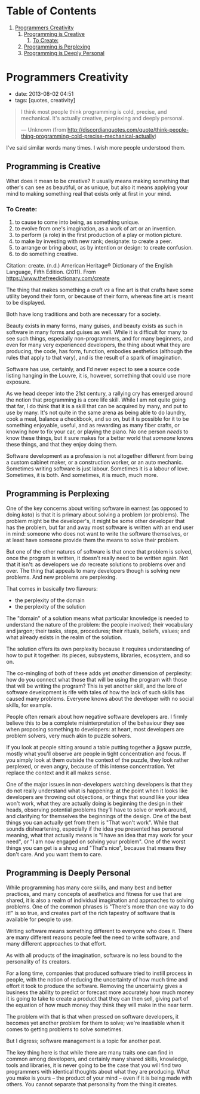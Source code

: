 
# Table of Contents

1.  [Programmers Creativity](#orga65645b)
    1.  [Programming is Creative](#orgd04fef0)
        1.  [To Create:](#org687c565)
    2.  [Programming is Perplexing](#org72c901e)
    3.  [Programming is Deeply Personal](#org313230c)


<a id="orga65645b"></a>

# Programmers Creativity

-   date: 2013-08-02 04:51
-   tags: [quotes, creativity]

> I think most people think programming is cold, precise, and mechanical. It's actually creative, perplexing and deeply personal.
> 
> &#x2014; Unknown (from <http://discordianquotes.com/quote/think-people-thing-programming-cold-precise-mechanical-actually>)

I've said similar words many times. I wish more people understood them.


<a id="orgd04fef0"></a>

## Programming is Creative

What does it mean to be creative? It usually means making something that other's can see as beautiful, or as unique, but also it means applying your mind to making something real that exists only at first in your mind.


<a id="org687c565"></a>

### To Create:

1.  to cause to come into being, as something unique.
2.  to evolve from one's imagination, as a work of art or an invention.
3.  to perform (a role) in the first production of a play or motion picture.
4.  to make by investing with new rank; designate: to create a peer.
5.  to arrange or bring about, as by intention or design: to create confusion.
6.  to do something creative.

Citation: create. (n.d.) American Heritage® Dictionary of the English Language, Fifth Edition. (2011). From <https://www.thefreedictionary.com/create>

The thing that makes something a craft *vs* a fine art is that crafts have some utility beyond their form, or because of their form, whereas fine art is meant to be displayed.

Both have long traditions and both are necessary for a society.

Beauty exists in many forms, many guises, and beauty exists as such in software in many forms and guises as well. While it is difficult for many to see such things, especially non-programmers, and for many beginners, and even for many very experienced developers, the thing about what they are producing, the code, has form, function, embodies aesthetics (although the rules that apply to that vary), and is the result of a spark of imagination.

Software has use, certainly, and I'd never expect to see a source code listing hanging in the Louvre, it is, however, something that could use more exposure.

As we head deeper into the 21st century, a rallying cry has emerged around the notion that programming is a core life skill. While I am not quite going that far, I do think that it is a skill that can be acquired by many, and put to use by many. It's not quite in the same arena as being able to do laundry, cook a meal, balance a checkbook, and so on, but it is possible for it to be something enjoyable, useful, and as rewarding as many fiber crafts, or knowing how to fix your car, or playing the piano. No one person *needs* to know these things, but it sure makes for a better world that *someone* knows these things, and that they enjoy doing them.

Software development as a profession is not altogether different from being a custom cabinet maker, or a construction worker, or an auto mechanic. Sometimes writing software is just labour. Sometimes it is a labour of love. Sometimes, it is both. And sometimes, it is much, much more.


<a id="org72c901e"></a>

## Programming is Perplexing

One of the key concerns about writing software in earnest (as opposed to doing *kata*) is that it is primary about solving a problem (or problems). The problem might be the developer's, it might be some other developer that has the problem, but far and away most software is written with an end user in mind: someone who does not want to write the software themselves, or at least have someone provide them the means to solve their problem.

But one of the other natures of software is that once that problem is solved, once the program is written, it doesn't really need to be written again. Not that it isn't: as developers we *do* recreate solutions to problems over and over. The thing that appeals to many developers though is solving new problems. And new problems are perplexing.

That comes in basically two flavours:

-   the perplexity of the domain
-   the perplexity of the solution

The "domain" of a solution means what particular knowledge is needed to understand the nature of the problem: the people involved; their vocabulary and jargon; their tasks, steps, procedures; their rituals, beliefs, values; and what already exists in the realm of the solution.

The solution offers its own perplexity because it requires understanding of how to put it together: its pieces, subsystems, libraries, ecosystem, and so on.

The co-mingling of both of these adds yet *another* dimension of perplexity: how do you connect what those that will be using the program with those that will be writing the program? This is yet another skill, and the lore of software development is rife with tales of how the lack of such skills has caused many problems. Everyone knows about the developer with no social skills, for example.

People often remark about how negative software developers are. I firmly believe this to be a complete misinterpretation of the behaviour they see when proposing something to developers: at heart, most developers are problem solvers, very much akin to puzzle solvers.

If you look at people sitting around a table putting together a jigsaw puzzle, mostly what you'll observe are people in tight concentration and focus. If you simply look at them outside the context of the puzzle, they look rather perplexed, or even angry, because of this intense concentration. Yet replace the context and it all makes sense.

One of the major issues in non-developers watching developers is that they do not really understand what is happening: at the point when it looks like developers are throwing out objections, or things that sound like your idea won't work, what they are actually doing is beginning the design in their heads, observing potential problems they'll have to solve or work around, and clarifying for themselves the beginnings of the design. One of the best things you can actually get from them is "That won't work". While that sounds disheartening, especially if the idea you presented has personal meaning, what that actually means is "I have an idea that may work for your need", or "I am now engaged on solving your problem". One of the worst things you can get is a shrug and "That's nice", because that means they don't care. And you want them to care.


<a id="org313230c"></a>

## Programming is Deeply Personal

While programming has many core skills, and many best and better practices, and many concepts of aesthetics and fitness for use that are shared, it is also a realm of individual imagination and approaches to solving problems. One of the common phrases is "There's more than one way to do it!" is so true, and creates part of the rich tapestry of software that is available for people to use.

Writing software means something different to everyone who does it. There are many different reasons people feel the need to write software, and many different approaches to that effort.

As with all products of the imagination, software is no less bound to the personality of its creators.

For a long time, companies that produced software tried to instill process in people, with the notion of reducing the uncertainty of how much time and effort it took to produce the software. Removing the uncertainty gives a business the ability to predict or forecast more accurately how much money it is going to take to create a product that they can then sell, giving part of the equation of how much money they think they will make in the near term.

The problem with that is that when pressed on software developers, it becomes yet another problem for them to solve; we're insatiable when it comes to getting problems to solve sometimes.

But I digress; software management is a topic for another post.

The key thing here is that while there are many traits one can find in common among developers, and certainly many shared skills, knowledge, tools and libraries, it is never going to be the case that you will find two programmers with identical thoughts about what they are producing. What you make is yours &#x2013; the product of your mind &#x2013; even if it is being made with others. You cannot separate that personality from the thing it creates.

